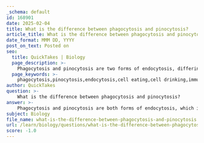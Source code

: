 ```yaml
---
_schema: default
id: 168901
date: 2025-02-04
title: What is the difference between phagocytosis and pinocytosis?
article_title: What is the difference between phagocytosis and pinocytosis?
date_format: MMM DD, YYYY
post_on_text: Posted on
seo:
  title: QuickTakes | Biology
  page_description: >-
    Phagocytosis and pinocytosis are two forms of endocytosis, differing in the sizes of materials they engulf. Phagocytosis involves large particles for immune defense while pinocytosis focuses on fluid and nutrients absorption.
  page_keywords: >-
    phagocytosis,pinocytosis,endocytosis,cell eating,cell drinking,immune response,nutrient absorption,cell membrane,vesicles,lysosomes
author: QuickTakes
question: >-
    What is the difference between phagocytosis and pinocytosis?
answer: >-
    Phagocytosis and pinocytosis are both forms of endocytosis, which is the process by which cells internalize substances from their external environment. However, they differ in the type of materials they engulf and their specific functions:\n\n### Phagocytosis (Cell Eating)\n- **Definition**: Phagocytosis is the process by which a cell engulfs large particles, such as pathogens (e.g., bacteria) or cellular debris.\n- **Mechanism**: During phagocytosis, the cell membrane extends around the large particle, forming a vesicle known as a phagosome. This vesicle then fuses with lysosomes, where the engulfed material is broken down and digested.\n- **Function**: Phagocytosis is crucial for immune responses, allowing immune cells (like macrophages) to eliminate harmful microorganisms and clear away dead or damaged cells.\n\n### Pinocytosis (Cell Drinking)\n- **Definition**: Pinocytosis is the process by which a cell takes in fluids and small solutes.\n- **Mechanism**: In pinocytosis, the cell membrane forms small pockets that pinch off to create vesicles filled with extracellular fluid and dissolved substances. This process does not involve the engulfing of large particles.\n- **Function**: Pinocytosis is essential for nutrient absorption and maintaining cellular hydration. It allows cells to sample their environment and take in necessary solutes.\n\n### Summary of Differences\n- **Type of Material**: Phagocytosis involves large particles, while pinocytosis involves liquids and small solutes.\n- **Purpose**: Phagocytosis is primarily associated with immune defense and the removal of debris, whereas pinocytosis is focused on nutrient uptake and fluid balance.\n\nBoth processes are vital for cellular function and contribute to the overall homeostasis of the cell.
subject: Biology
file_name: what-is-the-difference-between-phagocytosis-and-pinocytosis.md
url: /learn/biology/questions/what-is-the-difference-between-phagocytosis-and-pinocytosis
score: -1.0
---
```


&nbsp;